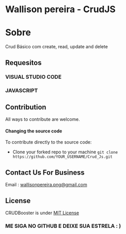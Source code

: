 # Wallison pereira  - CrudJS



# Sobre
Crud Básico com create, read, update and delete

## Requesitos
### VISUAL STUDIO CODE
### JAVASCRIPT


## Contribution

All ways to contribute are welcome. 

#### Changing the source code

To contribute directly to the source code:


- Clone your forked repo to your machine ```git clone https://github.com/YOUR_USERNAME/Crud_Js.git```


## Contact Us For Business
Email : wallisonpereira.png@gmail.com

## License 
CRUDBooster is under [MIT License](https://opensource.org/licenses/MIT)


### ME SIGA NO GITHUB E DEIXE SUA ESTRELA : )
